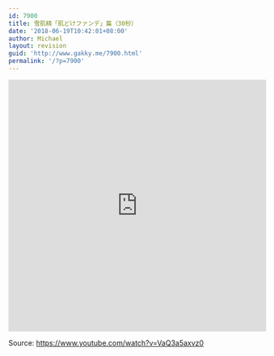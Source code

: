```yaml
---
id: 7900
title: 雪肌精「肌どけファンデ」篇（30秒）
date: '2018-06-19T10:42:01+08:00'
author: Michael
layout: revision
guid: 'http://www.gakky.me/7900.html'
permalink: '/?p=7900'
---
```


<iframe allowfullscreen="allowfullscreen" frameborder="0" height="498" loading="lazy" src="http://player.youku.com/embed/XMzY3MzI0MTk5Ng==" width="510"></iframe>

Source: <https://www.youtube.com/watch?v=VaQ3a5axvz0>